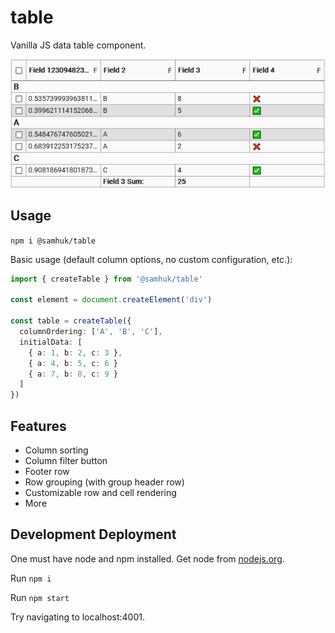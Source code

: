 # table

Vanilla JS data table component.

![sc1](./img/sc1.png)

## Usage

`npm i @samhuk/table`

Basic usage (default column options, no custom configuration, etc.):

```typescript
import { createTable } from '@samhuk/table'

const element = document.createElement('div')

const table = createTable({
  columnOrdering: ['A', 'B', 'C'],
  initialData: [
    { a: 1, b: 2, c: 3 },
    { a: 4, b: 5, c: 6 }
    { a: 7, b: 8, c: 9 }
  ]
})
```

## Features

* Column sorting
* Column filter button
* Footer row
* Row grouping (with group header row)
* Customizable row and cell rendering
* More

## Development Deployment

One must have node and npm installed. Get node from [nodejs.org](https://nodejs.org/en/download/).

Run `npm i`

Run `npm start`

Try navigating to localhost:4001.
